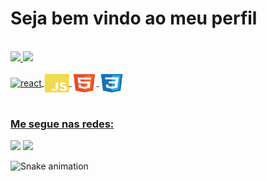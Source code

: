 # Seja bem vindo ao meu perfil

<br>

<div>
  <a href="https://github.com/MadeiraVitor">
  <img height="180em" src="https://github-readme-stats.vercel.app/api?username=MadeiraVitor&show_icons=true&theme=dark&include_all_commits=true&count_private=true"/>
  <img height="180em" src="https://github-readme-stats.vercel.app/api/top-langs/?username=MadeiraVitor&layout=compact&langs_count=6&theme=dark"/>
</div>
<div style="display: inline_block"><br>
  <img align="center" alt="react" height="30" width="40" src="https://cdn.jsdelivr.net/gh/devicons/devicon/icons/react/react-original.svg">
  <img align="center" alt="Js" height="30" width="40" src="https://raw.githubusercontent.com/devicons/devicon/master/icons/javascript/javascript-plain.svg">
  <img align="center" alt="HTML" height="30" width="40" src="https://raw.githubusercontent.com/devicons/devicon/master/icons/html5/html5-original.svg">
  <img align="center" alt="CSS" height="30" width="40" src="https://raw.githubusercontent.com/devicons/devicon/master/icons/css3/css3-original.svg">
</div>
 
 <br>
 
  ### Me segue nas redes:
 
<div> 
  <a href="https://www.linkedin.com/in/vitor-madeira/" target="_blank"><img src="https://img.shields.io/badge/-LinkedIn-%230077B5?style=for-the-badge&logo=linkedin&logoColor=white" target="_blank"></a>
  <a href = "mailto:vitorsoutom@hotmail.com"><img src="https://img.shields.io/badge/-Email-%23333?style=for-the-badge&logo=gmail&logoColor=white" target="_blank"></a>
   
  ![Snake animation](https://github.com/MadeiraVitor/MadeiraVitor/blob/output/github-contribution-grid-snake.svg)

</div>
